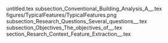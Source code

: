untitled.tex
subsection_Conventional_Building_Analysis_A__.tex
figures/TypicalFeatures/TypicalFeatures.png
subsection_Research_Questions_Several_questions__.tex
subsection_Objectives_The_objectives_of__.tex
section_Resarch_Context_Feature_Extraction__.tex
